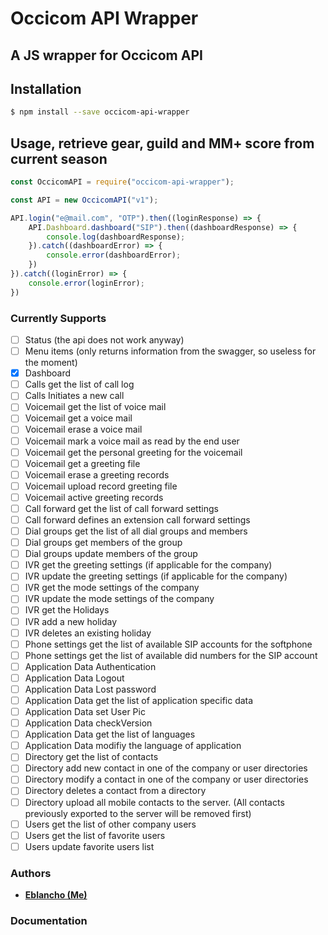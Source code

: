 # Occicom API Wrapper

## A JS wrapper for Occicom API

## Installation
```bash
$ npm install --save occicom-api-wrapper
```

## Usage, retrieve gear, guild and MM+ score from current season
```js
const OccicomAPI = require("occicom-api-wrapper");

const API = new OccicomAPI("v1");

API.login("e@mail.com", "OTP").then((loginResponse) => {
    API.Dashboard.dashboard("SIP").then((dashboardResponse) => {
        console.log(dashboardResponse);
    }).catch((dashboardError) => {
        console.error(dashboardError);
    })
}).catch((loginError) => {
    console.error(loginError);
})
```

### Currently Supports
- [ ] Status (the api does not work anyway)
- [ ] Menu items (only returns information from the swagger, so useless for the moment)
- [x] Dashboard
- [ ] Calls get the list of call log
- [ ] Calls Initiates a new call
- [ ] Voicemail get the list of voice mail
- [ ] Voicemail get a voice mail
- [ ] Voicemail erase a voice mail
- [ ] Voicemail mark a voice mail as read by the end user
- [ ] Voicemail get the personal greeting for the voicemail
- [ ] Voicemail get a greeting file
- [ ] Voicemail erase a greeting records
- [ ] Voicemail upload record greeting file
- [ ] Voicemail active greeting records
- [ ] Call forward get the list of call forward settings
- [ ] Call forward defines an extension call forward settings
- [ ] Dial groups get the list of all dial groups and members
- [ ] Dial groups get members of the group
- [ ] Dial groups update members of the group
- [ ] IVR get the greeting settings (if applicable for the company)
- [ ] IVR update the greeting settings (if applicable for the company)
- [ ] IVR get the mode settings of the company
- [ ] IVR update the mode settings of the company
- [ ] IVR get the Holidays
- [ ] IVR add a new holiday
- [ ] IVR deletes an existing holiday
- [ ] Phone settings get the list of available SIP accounts for the softphone
- [ ] Phone settings get the list of available did numbers for the SIP account
- [ ] Application Data Authentication
- [ ] Application Data Logout
- [ ] Application Data Lost password
- [ ] Application Data get the list of application specific data
- [ ] Application Data set User Pic
- [ ] Application Data checkVersion
- [ ] Application Data get the list of languages
- [ ] Application Data modifiy the language of application
- [ ] Directory get the list of contacts
- [ ] Directory add new contact in one of the company or user directories
- [ ] Directory modify a contact in one of the company or user directories
- [ ] Directory deletes a contact from a directory
- [ ] Directory upload all mobile contacts to the server. (All contacts previously exported to the server will be removed first)
- [ ] Users get the list of other company users
- [ ] Users get the list of favorite users
- [ ] Users update favorite users list

### Authors

* **[Eblancho (Me)](https://github.com/Eblancho)**

### Documentation
